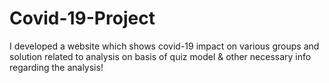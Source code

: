 # Covid-19-Project
I developed a website which shows covid-19 impact on various groups and solution related to analysis on basis of quiz model &amp; other necessary info regarding the analysis!
